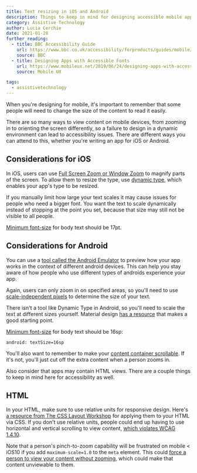 ```yaml
---
title: Text resizing in iOS and Android
description: Things to keep in mind for designing accessible mobile apps.
category: Assistive Technology
author: Lucia Cerchie
date: 2021-01-28
further_reading:
  - title: BBC Accessibility Guide
    url: https://www.bbc.co.uk/accessibility/forproducts/guides/mobile/content-resizing/
    source: BBC
  - title: Designing Apps with Accessible Fonts
    url: https://www.mobileux.net/2019/06/24/designing-apps-with-accessible-fonts/
    source: Mobile UX

tags:
  - assistivetechnology
---
```


When you're designing for mobile, it's important to remember that some people will need to change the size of the content to read it easily.

There are so many ways to view content on mobile devices, from zooming in to orienting the screen differently, so a failure to design in a dynamic environment can lead to accessibility issues. There are different ways you can attend to this, whether you're writing an app for iOS or Android.

## Considerations for iOS

In iOS, users can use [Full Screen Zoom or Window Zoom](https://support.apple.com/guide/iphone/zoom-iph3e2e367e/ios) to magnify parts of the screen. To allow them to resize the type, use [dynamic type](https://developer.apple.com/design/human-interface-guidelines/ios/visual-design/typography/#dynamic-type-sizes), which enables your app's type to be resized.

If you manually limit how large your text scales it may cause issues for people who need a bigger font. You want the text to scale dynamically instead of stopping at the point you set, because that size may still not be visible to all people.

[Minimum font-size](https://uxdesign.cc/guide-for-designing-better-mobile-apps-typography-5796495ef86f) for body text should be 17pt.

## Considerations for Android

You can use a [tool called the Android Emulator](https://developer.android.com/studio/run/emulator) to preview how your app works in the context of different android devices. This can help you stay aware of how people who use different types of androids experience your app.

Again, users can only zoom in on specified areas, so you'll need to use [scale-independent pixels](https://www.pixel-ruler.net/android-scale-independent-pixel) to determine the size of your text.

There isn't a tool like Dynamic Type in Android, so you'll need to scale the text at different sizes yourself. Material design [has a resource](https://material.io/design/typography/the-type-system.html#type-scale) that makes a good starting point.

[Minimum font-size](https://uxdesign.cc/guide-for-designing-better-mobile-apps-typography-5796495ef86f) for body text should be 16sp:

 ```
 android: textSize=16sp
 ```

You'll also want to remember to make your [content container scrollable](https://medium.com/mesmerhq/designing-accessible-text-for-android-variable-font-and-screen-sizes-392fd386aea5). If it's not, you'll just cut off the extra content when a person zooms in.

Also consider that apps may contain HTML views. There are a couple things to keep in mind here for accessibility as well.

## HTML

In your HTML, make sure to use relative units for responsive design. Here's [a resource from The CSS Layout Workshop](https://thecssworkshop.com/lessons/relative-units) for applying them to your HTML via CSS. If you don't use relative units, people could end up having to use horizontal and vertical scrolling to view content, [which violates WCAG 1.4.10](https://www.w3.org/TR/WCAG21/#reflow).

Note that a person's pinch-to-zoom capability will be frustrated on mobile < iOS10 if you add `maximum-scale=1.0` to the `meta` element. This could [force a person to view your content without zooming](https://www.a11yproject.com/posts/never-use-maximum-scale/), which could make that content unviewable to them.
